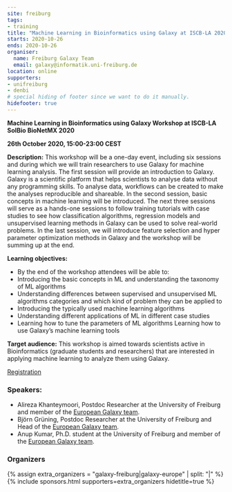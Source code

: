 ```yaml
---
site: freiburg
tags:
- training
title: "Machine Learning in Bioinformatics using Galaxy at ISCB-LA 2020"
starts: 2020-10-26
ends: 2020-10-26
organiser:
  name: Freiburg Galaxy Team
  email: galaxy@informatik.uni-freiburg.de
location: online
supporters:
- unifreiburg
- denbi
# special hiding of footer since we want to do it manually.
hidefooter: true
---
```



**Machine Learning in Bioinformatics using Galaxy Workshop at ISCB-LA SoIBio BioNetMX 2020**

**26th October 2020, 15:00-23:00 CEST** 

**Description:**
This workshop will be a one-day event, including six sessions and during which we will train researchers to use Galaxy for machine learning analysis. The first session will provide an introduction to Galaxy. Galaxy is a scientific platform that helps scientists to analyse data without any programming skills. To analyse data, workflows can be created to make the analyses reproducible and shareable. In the second session, basic concepts in machine learning will be introduced. The next three sessions will serve as a hands-one sessions to follow training tutorials with case studies to see how classification algorithms, regression models and unsupervised learning methods in Galaxy can be used to solve real-world problems. In the last session, we will introduce feature selection and hyper parameter optimization methods in Galaxy and the workshop will be summing up at the end.

**Learning objectives:**

* By the end of the workshop attendees will be able to:
* Introducing the basic concepts in ML and understanding the taxonomy of ML algorithms
* Understanding differences between supervised and unsupervised ML algorithms categories and which kind of problem they can be applied to
* Introducing the typically used machine learning algorithms
* Understanding different applications of ML in different case studies
* Learning how to tune the parameters of ML algorithms Learning how to use Galaxy’s machine learning tools

**Target audience:**
This workshop is aimed towards scientists active in Bioinformatics (graduate students and researchers) that are interested in applying machine learning to analyze them using Galaxy.

[Registration](https://www.iscb.org/iscb-latinamerica2020-p-s/iscb-latinamerica2020-worktut)

### Speakers:

* Alireza Khanteymoori, Postdoc Researcher at the University of Freiburg and member of the [European Galaxy team](https://usegalaxy-eu.github.io/freiburg/people).
* Björn Grüning, Postdoc Researcher at the University of Freiburg and Head of the [European Galaxy team](https://usegalaxy-eu.github.io/freiburg/people).
* Anup Kumar, Ph.D. student at the University of Freiburg and member of the [European Galaxy team](https://usegalaxy-eu.github.io/freiburg/people).


### Organizers

{% assign extra_organizers =  "galaxy-freiburg|galaxy-europe" | split: "|"  %}
{% include sponsors.html supporters=extra_organizers hidetitle=true %}
